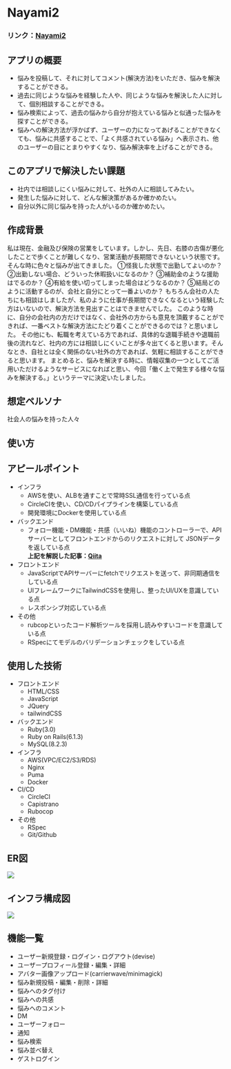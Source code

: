 # Nayami2

### **リンク：[Nayami2](https://www.nayami2app.com/)**

## アプリの概要
- 悩みを投稿して、それに対してコメント(解決方法)をいただき、悩みを解決することができる。
- 過去に同じような悩みを経験した人や、同じような悩みを解決した人に対して、個別相談することができる。
- 悩み検索によって、過去の悩みから自分が抱えている悩みと似通った悩みを探すことができる。
- 悩みへの解決方法が浮かばず、ユーザーの力になってあげることができなくても、悩みに共感することで、「よく共感されている悩み」へ表示され、他のユーザーの目にとまりやすくなり、悩み解決率を上げることができる。

## このアプリで解決したい課題
- 社内では相談しにくい悩みに対して、社外の人に相談してみたい。
- 発生した悩みに対して、どんな解決策があるか確かめたい。
- 自分以外に同じ悩みを持った人がいるのか確かめたい。

## 作成背景
私は現在、金融及び保険の営業をしています。しかし、先日、右膝の古傷が悪化したことで歩くことが難しくなり、営業活動が長期間できないという状態です。そんな時に色々と悩みが出てきました。
①怪我した状態で出勤してよいのか？
②出勤しない場合、どういった休暇扱いになるのか？
③補助金のような援助はでるのか？
④有給を使い切ってしまった場合はどうなるのか？
⑤結局どのように活動するのが、会社と自分にとって一番よいのか？
もちろん会社の人たちにも相談はしましたが、私のように仕事が長期間できなくなるという経験した方はいないので、解決方法を見出すことはできませんでした。
このような時に、自分の会社内の方だけではなく、会社外の方からも意見を頂戴することができれば、一番ベストな解決方法にたどり着くことができるのでは？と思いました。
その他にも、転職を考えている方であれば、具体的な退職手続きや退職前後の流れなど、社内の方には相談しにくいことが多々出てくると思います。そんなとき、自社とは全く関係のない社外の方であれば、気軽に相談することができると思います。
まとめると、悩みを解決する時に、情報収集の一つとしてご活用いただけるようなサービスになればと思い、今回「働く上で発生する様々な悩みを解決する。」というテーマに決定いたしました。

## 想定ペルソナ
社会人の悩みを持った人々

## 使い方


## アピールポイント
- インフラ
  - AWSを使い、ALBを通すことで常時SSL通信を行っている点
  - CircleCIを使い、CD/CDパイプラインを構築している点
  - 開発環境にDockerを使用している点
- バックエンド
  - フォロー機能・DM機能・共感（いいね）機能のコントローラーで、APIサーバーとしてフロントエンドからのリクエストに対して
JSONデータを返している点  
**上記を解説した記事：[Qiita](https://qiita.com/ShogoSonoda/items/43eef11bc3c089180c64)**
- フロントエンド
  - JavaScriptでAPIサーバーにfetchでリクエストを送って、非同期通信をしている点
  - UIフレームワークにTailwindCSSを使用し、整ったUI/UXを意識している点
  - レスポンシブ対応している点
- その他
  - rubcopといったコード解析ツールを採用し読みやすいコードを意識している点
  - RSpecにてモデルのバリデーションチェックをしている点

## 使用した技術
- フロントエンド
  - HTML/CSS
  - JavaScript
  - JQuery
  - tailwindCSS
- バックエンド
  - Ruby(3.0)
  - Ruby on Rails(6.1.3)
  - MySQL(8.2.3)
- インフラ
  - AWS(VPC/EC2/S3/RDS)
  - Nginx
  - Puma
  - Docker
- CI/CD
  - CircleCI
  - Capistrano
  - Rubocop
- その他
  - RSpec
  - Git/Github
 
## ER図
![](https://i.gyazo.com/bdc404819007cb27824c1616ec1c1b06.png)

## インフラ構成図
![](https://i.gyazo.com/78e2aa18da60df3f95234519e8503515.png)

## 機能一覧
- ユーザー新規登録・ログイン・ログアウト(devise)
- ユーザープロフィール登録・編集・詳細
- アバター画像アップロード(carrierwave/minimagick)
- 悩み新規投稿・編集・削除・詳細
- 悩みへのタグ付け
- 悩みへの共感
- 悩みへのコメント
- DM
- ユーザーフォロー
- 通知
- 悩み検索
- 悩み並べ替え
- ゲストログイン
